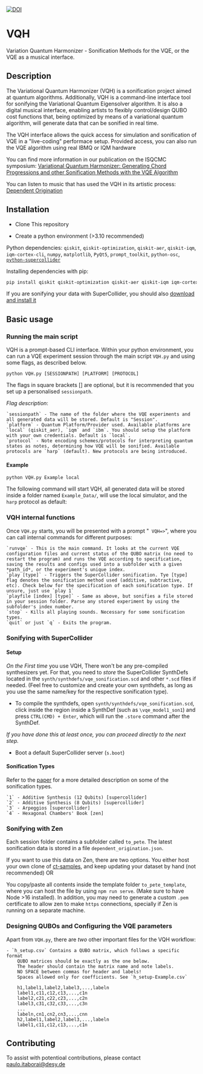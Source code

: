 [![DOI](https://zenodo.org/badge/DOI/10.5281/zenodo.11110039.svg)](https://doi.org/10.5281/zenodo.11110039)

# VQH
Variation Quantum Harmonizer - Sonification Methods for the VQE, or the VQE as a musical interface.

## Description
The Variational Quantum Harmonizer (VQH) is a sonification project aimed at quantum algorithms. Additionally, VQH is a command-line interface tool for sonifying the Variational Quantum Eigensolver algorithm. It is also a digital musical interface, enabling artists to flexibly control/design QUBO cost functions that, being optimized by means of a variational quantum algorithm, will generate data that can be sonified in real time.

The VQH interface allows the quick access for simulation and sonification of VQE in a "live-coding" performace setup. Provided access, you can also run the VQE algorithm using real IBMQ or IQM hardware

You can find more information in our publication on the ISQCMC symposium: 
[Variational Quantum Harmonizer: Generating Chord Progressions and other Sonification Methods with the VQE Algorithm](https://doi.org/10.5281/zenodo.10206731)

You can listen to music that has used the VQH in its artistic process:
[Dependent Origination](https://www.youtube.com/playlist?list=PLZcA8yDT3f3YLiVGQOuWJrHmD7R1T4Tn-)


## Installation

- Clone This repository

- Create a python environment (>3.10 recommended)

Python dependencies:
`qiskit`, `qiskit-optimization`, `qiskit-aer`, `qiskit-iqm`, `iqm-cortex-cli`, `numpy`, `matplotlib`, `PyQt5`, `prompt_toolkit`, `python-osc`, [`python-supercollider`](https://pypi.org/project/supercollider/)

Installing dependencies with pip:

```bash
pip install qiskit qiskit-optimization qiskit-aer qiskit-iqm iqm-cortex-cli numpy matplotlib pyqt5 prompt_toolkit python-osc supercollider
```


If you are sonifying your data with SuperCollider, you should also [download and install it](https://supercollider.github.io/downloads.html)


## Basic usage

### Running the main script

VQH is a prompt-based CLI interface. Within your python environment, you can run a VQE experiment session through the main script `VQH.py` and using some flags, as described below.

`python VQH.py [SESSIONPATH] [PLATFORM] [PROTOCOL]`


The flags in square brackets [] are optional, but it is recommended that you set up a personalised `sessionpath`.

*Flag description*:

	`sessionpath` - The name of the folder where the VQE experiments and all generated data will be stored. Default is "Session".
	`platform` - Quantum Platform/Provider used. Available platforms are `local` (qiskit_aer), `iqm` and `ibm`. You should setup the platform with your own credentials. Default is `local`.
	`protocol` - Note encoding schemes/protocols for interpreting quantum states as notes, determining how VQE will be sonified. Available protocols are `harp` (default). New protocols are being introduced.
	
#### Example

`python VQH.py Example local`

The following command will start VQH, all generated data will be stored inside a folder named `Example_Data/`, will use the local simulator, and the `harp` protocol as default:


### VQH internal functions
Once `VQH.py` starts, you will be presented with a prompt "` VQH=>`", where you can call internal commands for different purposes:

	`runvqe` - This is the main command. It looks at the current VQE configuration files and current status of the QUBO matrix (no need to restart the program) and runs the VQE according to specification, saving the results and configs used into a subfolder with a given *path_id*, or the experiment's unique index.
	`play [type]` - Triggers the SuperCollider sonification. Tye [type] flag denotes the sonification method used (additive, subtractive, etc). Check below for the specification of each sonification type. If unsure, just use `play 1`
	`playfile [index] [type]` - Same as above, but sonifies a file stored in your session folder. Parse any stored experiment by using the subfolder's index number.
	`stop` - Kills all playing sounds. Necessary for some sonification types.
	`quit` or just `q` - Exits the program.
	

### Sonifying with SuperCollider

#### Setup
*On the First time* you use VQH, There won't be any pre-compiled synthesizers yet. For that, you need to _store_ the SuperCollider SynthDefs located in the `synth/synthdefs/vqe_sonification.scd` and other `*.scd` files if needed. (Feel free to customize and create your own synthdefs, as long as you use the same name/key for the respective sonification type).

- To compile the synthdefs, open `synth/synthdefs/vqe_sonification.scd`, click inside the region inside a SynthDef (such as `\vqe_model1_son1`) and press `CTRL(CMD) + Enter`, which will run the `.store` command after the SynthDef.

_If you have done this at least once, you can proceed directly to the next step._

- Boot a default SuperCollider server (`s.boot`)

#### Sonification Types
Refer to the [paper](https://doi.org/10.5281/zenodo.10206731) for a more detailed description on some of the sonification types.


	`1` - Additive Synthesis (12 Qubits) [supercollider]
	`2` - Additive Synthesis (8 Qubits) [supercollider]
	`3` - Arpeggios [supercollider]
	`4` - Hexagonal Chambers' Book [zen]
	
	
### Sonifying with Zen

Each session folder contains a subfolder called `to_pete`. The latest sonification data is stored in a file `dependent_origination.json`. 

If you want to use this data on Zen, there are two options. You either host your own clone of [ct-samples](https://github.com/cephasteom/ct-samples), and keep updating your dataset by hand (not recommended) OR

You copy/paste all contents inside the template folder `to_pete_template`, where you can host the file by using `npm run serve`. (Make sure to have Node >16 installed). In addition, you may need to generate a custom `.pem` certificate to allow zen to make `https` connections, specially if Zen is running on a separate machine.

### Designing QUBOs and Configuring the VQE parameters

Apart from `VQH.py`, there are _two_ other important files for the VQH workflow:

	- `h_setup.csv` Contains a QUBO matrix, which follows a specific format
		QUBO matrices should be exactly as the one below.
		The header should contain the matrix name and note labels.
		NO SPACE between commas for header and labels!
		Spaces allowed only for coefficients. See `h_setup-Example.csv`
    
		h1,label1,label2,label3,...,labeln
		label1,c11,c12,c13,...,c1n
		label2,c21,c22,c23,...,c2n
		label3,c31,c32,c33,...,c3n
		...
		labeln,cn1,cn2,cn3,...,cnn
		h2,label1,label2,label3,...,labeln
		label1,c11,c12,c13,...,c1n
		

## Contributing

To assist with potentioal contributions, please contact [paulo.itaborai@desy.de](mailto:paulo.itaborai@desy.de)
